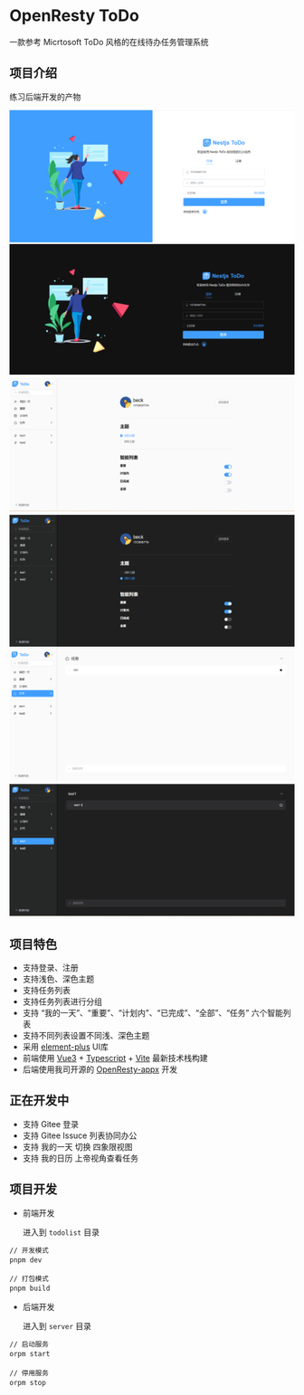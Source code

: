 # OpenResty ToDo

一款参考 Micrtosoft ToDo 风格的在线待办任务管理系统

## 项目介绍

练习后端开发的产物

![登录-浅色](./docs/login-light.png)
![登录-深色](./docs/login-dark.png)
![设置-浅色](./docs/setting-light.png)
![设置-深色](./docs/setting-dark.png)
![任务-浅色](./docs/task-light.png)
![任务-深色](./docs/task-dark.png)

## 项目特色

- 支持登录、注册
- 支持浅色、深色主题
- 支持任务列表
- 支持任务列表进行分组
- 支持 “我的一天”、“重要”、“计划内”、“已完成”、“全部”、“任务” 六个智能列表
- 支持不同列表设置不同浅、深色主题
- 采用 [element-plus](https://element-plus.gitee.io/zh-CN/) UI库
- 前端使用 [Vue3](https://cn.vuejs.org/) + [Typescript](https://www.typescriptlang.org/) + [Vite](https://cn.vitejs.dev/) 最新技术栈构建
- 后端使用我司开源的 [OpenResty-appx](https://github.com/killsen/openresty-appx) 开发

## 正在开发中

- 支持 Gitee 登录
- 支持 Gitee Issuce 列表协同办公
- 支持 我的一天 切换 四象限视图
- 支持 我的日历 上帝视角查看任务

## 项目开发

- 前端开发

    进入到 `todolist` 目录

```sh
// 开发模式
pnpm dev

// 打包模式
pnpm build
```

- 后端开发

    进入到 `server` 目录

```sh
// 启动服务
orpm start

// 停用服务
orpm stop
```
